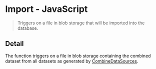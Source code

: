 # Import - JavaScript

> Triggers on a file in blob storage that will be imported into the database.

## Detail

The function triggers on a file in blob storage containing the combined dataset
from all datasets as generated by [CombineDataSources](../CombineDataSources).
